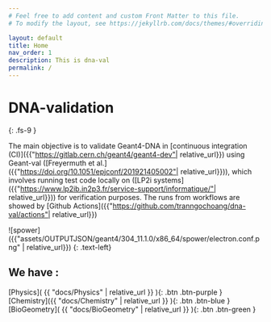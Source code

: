 ```yaml
---
# Feel free to add content and custom Front Matter to this file.
# To modify the layout, see https://jekyllrb.com/docs/themes/#overriding-theme-defaults

layout: default
title: Home
nav_order: 1
description: This is dna-val 
permalink: /
---
```


# DNA-validation
{: .fs-9 }

The main objective is to validate Geant4-DNA in [continuous integration (CI)]({{"https://gitlab.cern.ch/geant4/geant4-dev"| relative_url}}) 
using Geant-val ([Freyermuth et al.]({{"https://doi.org/10.1051/epjconf/201921405002"| relative_url}})), 
which involves running test code locally on ([LP2i systems]({{"https://www.lp2ib.in2p3.fr/service-support/informatique/"| relative_url}}))
for verification purposes. The runs from workflows are showed by [Github Actions]({{"https://github.com/tranngochoang/dna-val/actions"| relative_url}})


![spower]({{"assets/OUTPUTJSON/geant4/304_11.1.0/x86_64/spower/electron.conf.png" | relative_url}})
{: .text-left}

## We have : 

[Physics]( {{ "docs/Physics" | relative_url }} ){: .btn .btn-purple }
[Chemistry]({{ "docs/Chemistry" | relative_url }} ){: .btn .btn-blue }
[BioGeometry]( {{ "docs/BioGeometry" | relative_url }} ){: .btn .btn-green }